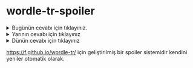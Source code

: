 # wordle-tr-spoiler

<details>
  <summary>Bugünün cevabı için tıklayınız.</summary>
  <br>
    <b> kendi </b>
</details>

<details>
  <summary>Yarının cevabı için tıklayınız</summary>
  <br>
   <b> lamba </b>
</details>

<details>
  <summary>Dünün cevabı için tıklayınız </summary>
  <br>
  <b> değme </b>
</details>

https://f.github.io/wordle-tr/ için geliştirilmiş bir spoiler sistemidir kendini yeniler otomatik olarak.

